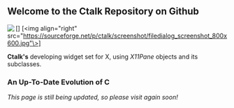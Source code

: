 ## Welcome to the Ctalk Repository on Github

[<img align="left" src="https://a.fsdn.com/con/app/proj/ctalk/screenshots/analogclock_sample_2.jpg"/>]
[<img align="right" src="https://sourceforge.net/p/ctalk/screenshot/filedialog_screenshot_800x600.jpg"\>]

**Ctalk's** developing widget set for X, using *X11Pane* objects and its subclasses.

### An Up-To-Date Evolution of C

*This page is still being updated, so please visit again soon!*
